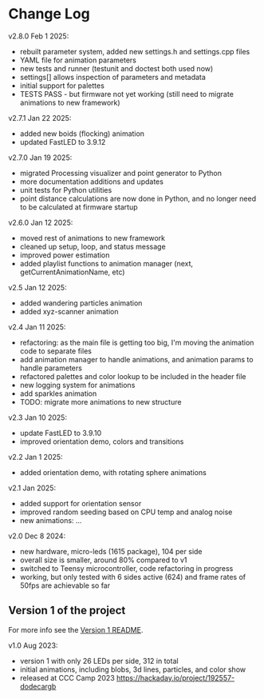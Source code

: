 # Change Log

v2.8.0 Feb 1 2025:

- rebuilt parameter system, added new settings.h and settings.cpp files
- YAML file for animation parameters
- new tests and runner (testunit and doctest both used now)
- settings[] allows inspection of parameters and metadata
- initial support for palettes
- TESTS PASS - but firmware not yet working (still need to migrate animations to new framework)

v2.7.1 Jan 22 2025:

- added new boids (flocking) animation
- updated FastLED to 3.9.12

v2.7.0 Jan 19 2025:

- migrated Processing visualizer and point generator to Python
- more documentation additions and updates
- unit tests for Python utilities
- point distance calculations are now done in Python, and no longer need to be calculated at firmware startup

v2.6.0 Jan 12 2025:

- moved rest of animations to new framework
- cleaned up setup, loop, and status message
- improved power estimation
- added playlist functions to animation manager (next, getCurrentAnimationName, etc)

v2.5 Jan 12 2025:

- added wandering particles animation
- added xyz-scanner animation

v2.4 Jan 11 2025:

- refactoring: as the main file is getting too big, I'm moving the animation code to separate files
- add animation manager to handle animations, and animation params to handle parameters
- refactored palettes and color lookup to be included in the header file
- new logging system for animations
- add sparkles animation
- TODO: migrate more animations to new structure

v2.3 Jan 10 2025:

- update FastLED to 3.9.10
- improved orientation demo, colors and transitions

v2.2 Jan 1 2025:

- added orientation demo, with rotating sphere animations

v2.1 Jan 2025:

- added support for orientation sensor
- improved random seeding based on CPU temp and analog noise
- new animations: ...

v2.0 Dec 8 2024:

- new hardware, micro-leds (1615 package), 104 per side
- overall size is smaller, around 80% compared to v1
- switched to Teensy microcontroller, code refactoring in progress
- working, but only tested with 6 sides active (624) and frame rates of 50fps are achievable so far

## Version 1 of the project

For more info see the [Version 1 README](../Dodeca-V1-info.md).

v1.0 Aug 2023:

- version 1 with only 26 LEDs per side, 312 in total
- initial animations, including blobs, 3d lines, particles, and color show
- released at CCC Camp 2023 <https://hackaday.io/project/192557-dodecargb>
